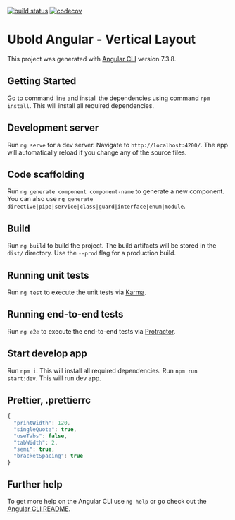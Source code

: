 [![build status](https://github.com/korporativi/dmc-front/workflows/Build/badge.svg)](https://github.com/korporativi/dmc-front/actions)
[![codecov](https://codecov.io/gh/korporativi/dmc-front/branch/develop/graph/badge.svg?token=H5U7021SU8)](https://codecov.io/gh/korporativi/dmc-front)

# Ubold Angular - Vertical Layout

This project was generated with [Angular CLI](https://github.com/angular/angular-cli) version 7.3.8.

## Getting Started

Go to command line and install the dependencies using command `npm install`. This will install all required dependencies.

## Development server

Run `ng serve` for a dev server. Navigate to `http://localhost:4200/`. The app will automatically reload if you change any of the source files.

## Code scaffolding

Run `ng generate component component-name` to generate a new component. You can also use `ng generate directive|pipe|service|class|guard|interface|enum|module`.

## Build

Run `ng build` to build the project. The build artifacts will be stored in the `dist/` directory. Use the `--prod` flag for a production build.

## Running unit tests

Run `ng test` to execute the unit tests via [Karma](https://karma-runner.github.io).

## Running end-to-end tests

Run `ng e2e` to execute the end-to-end tests via [Protractor](http://www.protractortest.org/).

## Start develop app
Run `npm i`. This will install all required dependencies.
Run `npm run start:dev`. This will run dev app.

## Prettier, .prettierrc
```js
{
  "printWidth": 120,
  "singleQuote": true,
  "useTabs": false,
  "tabWidth": 2,
  "semi": true,
  "bracketSpacing": true
}
```

## Further help

To get more help on the Angular CLI use `ng help` or go check out the [Angular CLI README](https://github.com/angular/angular-cli/blob/master/README.md).
